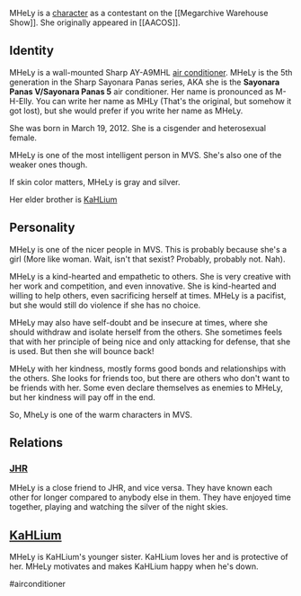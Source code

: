 MHeLy is a [character](Characters) as a contestant on the [[Megarchive Warehouse Show]]. She originally appeared in [[AACOS]].
## Identity

MHeLy is a wall-mounted Sharp AY-A9MHL [air conditioner](Air%20Conditioners.md). MHeLy is the 5th generation in the Sharp Sayonara Panas series, AKA she is the **Sayonara Panas V/Sayonara Panas 5** air conditioner. Her name is pronounced as M-H-Elly. You can write her name as MHLy (That's the original, but somehow it got lost), but she would prefer if you write her name as MHeLy.

She was born in March 19, 2012. She is a cisgender and heterosexual female.

MHeLy is one of the most intelligent person in MVS. She's also one of the weaker ones though.

If skin color matters, MHeLy is gray and silver.

Her elder brother is [KaHLium](KaHLium.md)

## Personality

MHeLy is one of the nicer people in MVS. This is probably because she's a girl (More like woman. Wait, isn't that sexist? Probably, probably not. Nah).

MHeLy is a kind-hearted and empathetic to others. She is very creative with her work and competition, and even innovative. She is kind-hearted and willing to help others, even sacrificing herself at times. MHeLy is a pacifist, but she would still do violence if she has no choice.

MHeLy may also have self-doubt and be insecure at times, where she should withdraw and isolate herself from the others. She sometimes feels that with her principle of being nice and only attacking for defense, that she is used. But then she will bounce back!

MHeLy with her kindness, mostly forms good bonds and relationships with the others. She looks for friends too, but there are others who don't want to be friends with her. Some even declare themselves as enemies to MHeLy, but her kindness will pay off in the end.

So, MheLy is one of the warm characters in MVS.
## Relations

### [JHR](JHR.md)

MHeLy is a close friend to JHR, and vice versa. They have known each other for longer compared to anybody else in them. They have enjoyed time together, playing and watching the silver of the night skies.

## [KaHLium](KaHLium.md)

MHeLy is KaHLium's younger sister. KaHLium loves her and is protective of her. MHeLy motivates and makes KaHLium happy when he's down.

#airconditioner